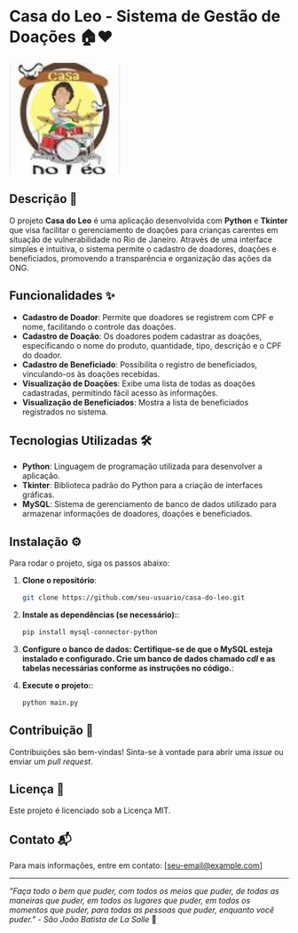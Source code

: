 # Casa do Leo - Sistema de Gestão de Doações 🏠❤️
<a href="https://www.facebook.com/p/Casa-do-Léo-100069654894352/">
   <img src="/img/logoCasaDoLeo.jpeg" alt="Logo da Casa do Léo" width="200" />
</a>

## Descrição 📜

O projeto **Casa do Leo** é uma aplicação desenvolvida com **Python** e **Tkinter** que visa facilitar o gerenciamento de doações para crianças carentes em situação de vulnerabilidade no Rio de Janeiro. Através de uma interface simples e intuitiva, o sistema permite o cadastro de doadores, doações e beneficiados, promovendo a transparência e organização das ações da ONG.

## Funcionalidades ✨

- **Cadastro de Doador**: Permite que doadores se registrem com CPF e nome, facilitando o controle das doações.
- **Cadastro de Doação**: Os doadores podem cadastrar as doações, especificando o nome do produto, quantidade, tipo, descrição e o CPF do doador.
- **Cadastro de Beneficiado**: Possibilita o registro de beneficiados, vinculando-os às doações recebidas.
- **Visualização de Doações**: Exibe uma lista de todas as doações cadastradas, permitindo fácil acesso às informações.
- **Visualização de Beneficiados**: Mostra a lista de beneficiados registrados no sistema.

## Tecnologias Utilizadas 🛠️

- **Python**: Linguagem de programação utilizada para desenvolver a aplicação.
- **Tkinter**: Biblioteca padrão do Python para a criação de interfaces gráficas.
- **MySQL**: Sistema de gerenciamento de banco de dados utilizado para armazenar informações de doadores, doações e beneficiados.

## Instalação ⚙️

Para rodar o projeto, siga os passos abaixo:

1. **Clone o repositório**:
   ```bash
   git clone https://github.com/seu-usuario/casa-do-leo.git

2. **Instale as dependências (se necessário):**:
   ```bash
   pip install mysql-connector-python

3. **Configure o banco de dados: Certifique-se de que o MySQL esteja instalado e configurado. Crie um banco de dados chamado _cdl_ e as tabelas necessárias conforme as instruções no código.**:

4. **Execute o projeto:**:
   ```bash
   python main.py

## Contribuição 🤝

Contribuições são bem-vindas! Sinta-se à vontade para abrir uma _issue_ ou enviar um _pull request_.

## Licença 📄

Este projeto é licenciado sob a Licença MIT.

## Contato 📬

Para mais informações, entre em contato: [seu-email@example.com]

---
_"Faça todo o bem que puder, com todos os meios que puder, de todas as maneiras que puder, em todos os lugares que puder, em todos os momentos que puder, para todas as pessoas que puder, enquanto você puder." - São João Batista de La Salle_ 🌟
